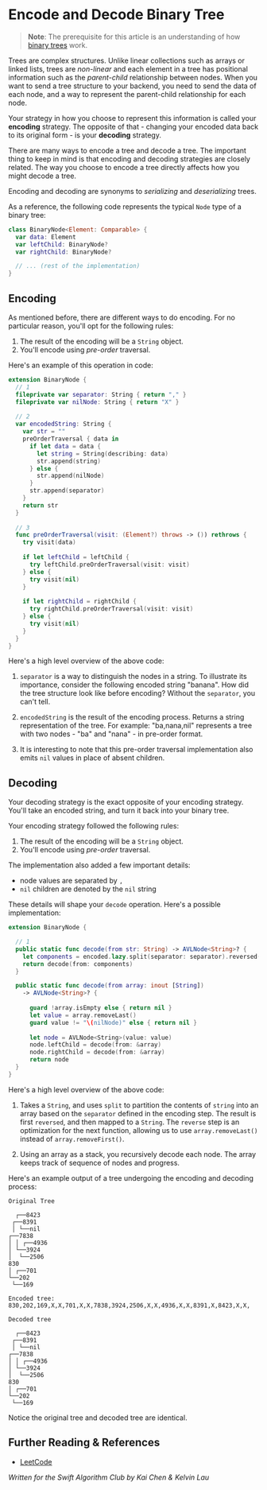 # Encode and Decode Binary Tree

> **Note**: The prerequisite for this article is an understanding of how [binary trees](https://github.com/raywenderlich/swift-algorithm-club/tree/master/Binary%20Tree) work.

Trees are complex structures. Unlike linear collections such as arrays or linked lists, trees are *non-linear* and each element in a tree has positional information such as the *parent-child* relationship between nodes. When you want to send a tree structure to your backend, you need to send the data of each node, and a way to represent the parent-child relationship for each node.

Your strategy in how you choose to represent this information is called your **encoding** strategy. The opposite of that - changing your encoded data back to its original form - is your **decoding** strategy. 

There are many ways to encode a tree and decode a tree. The important thing to keep in mind is that encoding and decoding strategies are closely related. The way you choose to encode a tree directly affects how you might decode a tree. 

Encoding and decoding are synonyms to *serializing* and *deserializing* trees. 

As a reference, the following code represents the typical `Node` type of a binary tree:

```swift
class BinaryNode<Element: Comparable> {
  var data: Element
  var leftChild: BinaryNode?
  var rightChild: BinaryNode?

  // ... (rest of the implementation)
}
```

## Encoding

As mentioned before, there are different ways to do encoding. For no particular reason, you'll opt for the following rules:

1. The result of the encoding will be a `String` object.
2. You'll encode using *pre-order* traversal.

Here's an example of this operation in code:

```swift
extension BinaryNode {
  // 1
  fileprivate var separator: String { return "," }
  fileprivate var nilNode: String { return "X" }
  
  // 2
  var encodedString: String {
    var str = ""
    preOrderTraversal { data in
      if let data = data {
        let string = String(describing: data)
        str.append(string)
      } else {
        str.append(nilNode)
      }
      str.append(separator)
    }
    return str
  }
  
  // 3
  func preOrderTraversal(visit: (Element?) throws -> ()) rethrows {
    try visit(data)
    
    if let leftChild = leftChild {
      try leftChild.preOrderTraversal(visit: visit)
    } else {
      try visit(nil)
    }
    
    if let rightChild = rightChild {
      try rightChild.preOrderTraversal(visit: visit)
    } else {
      try visit(nil)
    }
  }
}
```

Here's a high level overview of the above code:

1. `separator` is a way to distinguish the nodes in a string. To illustrate its importance, consider the following encoded string "banana". How did the tree structure look like before encoding? Without the `separator`, you can't tell.

2. `encodedString` is the result of the encoding process. Returns a string representation of the tree. For example: "ba,nana,nil" represents a tree with two nodes - "ba" and "nana" - in pre-order format.

3. It is interesting to note that this pre-order traversal implementation also emits `nil` values in place of absent children.

## Decoding

Your decoding strategy is the exact opposite of your encoding strategy. You'll take an encoded string, and turn it back into your binary tree.

Your encoding strategy followed the following rules:

1. The result of the encoding will be a `String` object.
2. You'll encode using *pre-order* traversal.

The implementation also added a few important details:

* node values are separated by `,` 
* `nil` children are denoted by the `nil` string

These details will shape your `decode` operation. Here's a possible implementation:

```swift
extension BinaryNode {

  // 1
  public static func decode(from str: String) -> AVLNode<String>? {
    let components = encoded.lazy.split(separator: separator).reversed().map(String.init)
    return decode(from: components)
  }

  public static func decode(from array: inout [String])
    -> AVLNode<String>? {
    
      guard !array.isEmpty else { return nil }
      let value = array.removeLast()
      guard value != "\(nilNode)" else { return nil }
      
      let node = AVLNode<String>(value: value)
      node.leftChild = decode(from: &array)
      node.rightChild = decode(from: &array)
      return node
  }
}
```

Here's a high level overview of the above code:

1. Takes a `String`, and uses `split` to partition the contents of `string` into an array based on the `separator` defined in the encoding step. The result is first `reversed`, and then mapped to a `String`. The `reverse` step is an optimization for the next function, allowing us to use `array.removeLast()` instead of `array.removeFirst()`.

2. Using an array as a stack, you recursively decode each node. The array keeps track of sequence of nodes and progress.

Here's an example output of a tree undergoing the encoding and decoding process:

```
Original Tree

  ┌──8423
 ┌──8391
 │ └──nil
┌──7838
│ │ ┌──4936
│ └──3924
│  └──2506
830
│ ┌──701
└──202
 └──169

Encoded tree: 830,202,169,X,X,701,X,X,7838,3924,2506,X,X,4936,X,X,8391,X,8423,X,X,

Decoded tree

  ┌──8423
 ┌──8391
 │ └──nil
┌──7838
│ │ ┌──4936
│ └──3924
│  └──2506
830
│ ┌──701
└──202
 └──169
 ```

Notice the original tree and decoded tree are identical. 

## Further Reading & References

- [LeetCode](https://leetcode.com/problems/serialize-and-deserialize-binary-tree/description/)

*Written for the Swift Algorithm Club by Kai Chen & Kelvin Lau*



